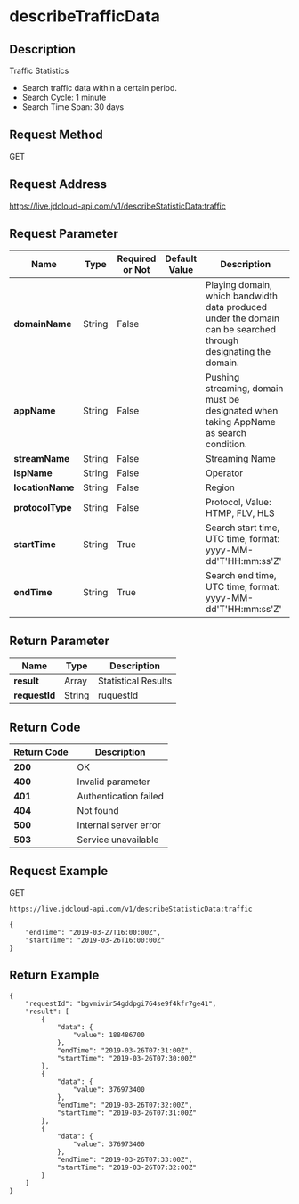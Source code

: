 # describeTrafficData


## Description
Traffic Statistics
- Search traffic data within a certain period.
- Search Cycle: 1 minute
- Search Time Span: 30 days


## Request Method
GET

## Request Address
https://live.jdcloud-api.com/v1/describeStatisticData:traffic


## Request Parameter
|Name|Type|Required or Not|Default Value|Description|
|---|---|---|---|---|
|**domainName**|String|False| |Playing domain, which bandwidth data produced under the domain can be searched through designating the domain. <br>|
|**appName**|String|False| |Pushing streaming, domain must be designated when taking AppName as search condition. <br>|
|**streamName**|String|False| |Streaming Name<br>|
|**ispName**|String|False| |Operator<br>|
|**locationName**|String|False| |Region<br>|
|**protocolType**|String|False| |Protocol, Value: HTMP, FLV, HLS<br>|
|**startTime**|String|True| |Search start time, UTC time, format: yyyy-MM-dd'T'HH:mm:ss'Z'<br>|
|**endTime**|String|True| |Search end time, UTC time, format: yyyy-MM-dd'T'HH:mm:ss'Z'<br>|


## Return Parameter
|Name|Type|Description|
|---|---|---|
|**result**|Array|Statistical Results|
|**requestId**|String|ruquestId|


## Return Code
|Return Code|Description|
|---|---|
|**200**|OK|
|**400**|Invalid parameter|
|**401**|Authentication failed|
|**404**|Not found|
|**500**|Internal server error|
|**503**|Service unavailable|

## Request Example
GET
```
https://live.jdcloud-api.com/v1/describeStatisticData:traffic

```
```
{
    "endTime": "2019-03-27T16:00:00Z", 
    "startTime": "2019-03-26T16:00:00Z"
}
```

## Return Example
```
{
    "requestId": "bgvmivir54gddpgi764se9f4kfr7ge41", 
    "result": [
        {
            "data": {
                "value": 188486700
            }, 
            "endTime": "2019-03-26T07:31:00Z", 
            "startTime": "2019-03-26T07:30:00Z"
        }, 
        {
            "data": {
                "value": 376973400
            }, 
            "endTime": "2019-03-26T07:32:00Z", 
            "startTime": "2019-03-26T07:31:00Z"
        }, 
        {
            "data": {
                "value": 376973400
            }, 
            "endTime": "2019-03-26T07:33:00Z", 
            "startTime": "2019-03-26T07:32:00Z"
        }
    ]
}
```
